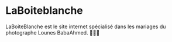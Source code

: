 # LaBoiteblanche

LaBoiteBlanche est le site internet spécialisé dans les mariages du photographe Lounes BabaAhmed. 📸💍✨
